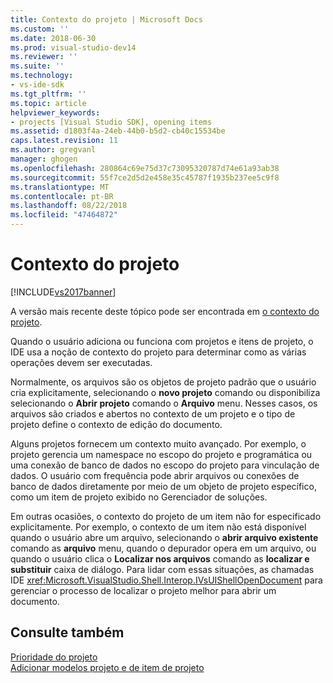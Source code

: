 ```yaml
---
title: Contexto do projeto | Microsoft Docs
ms.custom: ''
ms.date: 2018-06-30
ms.prod: visual-studio-dev14
ms.reviewer: ''
ms.suite: ''
ms.technology:
- vs-ide-sdk
ms.tgt_pltfrm: ''
ms.topic: article
helpviewer_keywords:
- projects [Visual Studio SDK], opening items
ms.assetid: d1803f4a-24eb-44b0-b5d2-cb40c15534be
caps.latest.revision: 11
ms.author: gregvanl
manager: ghogen
ms.openlocfilehash: 280864c69e75d37c73095320787d74e61a93ab38
ms.sourcegitcommit: 55f7ce2d5d2e458e35c45787f1935b237ee5c9f8
ms.translationtype: MT
ms.contentlocale: pt-BR
ms.lasthandoff: 08/22/2018
ms.locfileid: "47464872"
---
```

# <a name="project-context"></a>Contexto do projeto
[!INCLUDE[vs2017banner](../../includes/vs2017banner.md)]

A versão mais recente deste tópico pode ser encontrada em [o contexto do projeto](https://docs.microsoft.com/visualstudio/extensibility/internals/project-context).  
  
Quando o usuário adiciona ou funciona com projetos e itens de projeto, o IDE usa a noção de contexto do projeto para determinar como as várias operações devem ser executadas.  
  
 Normalmente, os arquivos são os objetos de projeto padrão que o usuário cria explicitamente, selecionando o **novo projeto** comando ou disponibiliza selecionando o **Abrir projeto** comando o  **Arquivo** menu. Nesses casos, os arquivos são criados e abertos no contexto de um projeto e o tipo de projeto define o contexto de edição do documento.  
  
 Alguns projetos fornecem um contexto muito avançado. Por exemplo, o projeto gerencia um namespace no escopo do projeto e programática ou uma conexão de banco de dados no escopo do projeto para vinculação de dados. O usuário com frequência pode abrir arquivos ou conexões de banco de dados diretamente por meio de um objeto de projeto específico, como um item de projeto exibido no Gerenciador de soluções.  
  
 Em outras ocasiões, o contexto do projeto de um item não for especificado explicitamente. Por exemplo, o contexto de um item não está disponível quando o usuário abre um arquivo, selecionando o **abrir arquivo existente** comando as **arquivo** menu, quando o depurador opera em um arquivo, ou quando o usuário clica o **Localizar nos arquivos** comando as **localizar e substituir** caixa de diálogo. Para lidar com essas situações, as chamadas IDE <xref:Microsoft.VisualStudio.Shell.Interop.IVsUIShellOpenDocument> para gerenciar o processo de localizar o projeto melhor para abrir um documento.  
  
## <a name="see-also"></a>Consulte também  
 [Prioridade do projeto](../../extensibility/internals/project-priority.md)   
 [Adicionar modelos projeto e de item de projeto](../../extensibility/internals/adding-project-and-project-item-templates.md)

